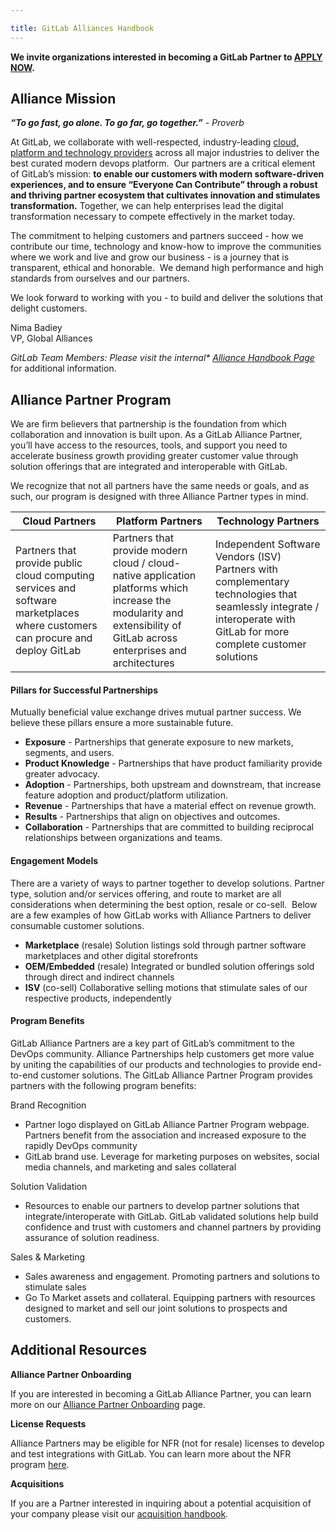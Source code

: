```yaml
---

title: GitLab Alliances Handbook
---
```


**We invite organizations interested in becoming a GitLab Partner to [APPLY NOW](https://partners.gitlab.com/English/register_email.aspx).**


## Alliance Mission

_**“To go fast, go alone. To go far, go together.”** - Proverb_

At GitLab, we collaborate with well-respected, industry-leading [cloud, platform and technology providers](https://about.gitlab.com/partners/technology-partners/) across all major industries to deliver the best curated modern devops platform.  Our partners are a critical element of GitLab’s mission: **to enable our customers with modern software-driven experiences, and to ensure “Everyone Can Contribute” through a robust and thriving partner ecosystem that cultivates innovation and stimulates transformation.** Together, we can help enterprises lead the digital transformation necessary to compete effectively in the market today.


The commitment to helping customers and partners succeed - how we contribute our time, technology and know-how to improve the communities where we work and live and grow our business - is a journey that is transparent, ethical and honorable.  We demand high performance and high standards from ourselves and our partners.


We look forward to working with you - to build and deliver the solutions that delight customers.



Nima Badiey<br>
VP, Global Alliances


<i>GitLab Team Members: Please visit the internal* [Alliance Handbook Page](https://internal.gitlab.com/handbook/alliances/)</i> for additional information.


## Alliance Partner Program


We are firm believers that partnership is the foundation from which collaboration and innovation is built upon. As a GitLab Alliance Partner, you’ll have access to the resources, tools, and support you need to accelerate business growth providing greater customer value through solution offerings that are integrated and interoperable with GitLab.

We recognize that not all partners have the same needs or goals, and as such, our program is designed with three Alliance Partner types in mind.

| **Cloud Partners** | **Platform Partners** | **Technology Partners** |
| -------------- | ----------------- | ------------------- |
| Partners that provide public cloud computing services and software marketplaces where customers can procure and deploy GitLab | Partners that provide modern cloud / cloud-native application platforms which increase the modularity and extensibility of GitLab across enterprises and architectures | Independent Software Vendors (ISV) Partners with complementary technologies that seamlessly integrate / interoperate with GitLab for more complete customer solutions |

#### Pillars for Successful Partnerships

Mutually beneficial value exchange drives mutual partner success. We believe these pillars ensure a more sustainable future.

- **Exposure** - Partnerships that generate exposure to new markets, segments, and users.
- **Product Knowledge** - Partnerships that have product familiarity provide greater advocacy.
- **Adoption** - Partnerships, both upstream and downstream, that increase feature adoption and product/platform utilization.
- **Revenue** - Partnerships that have a material effect on revenue growth.
- **Results** - Partnerships that align on objectives and outcomes.
- **Collaboration** - Partnerships that are committed to building reciprocal relationships between organizations and teams.

#### Engagement Models

There are a variety of ways to partner together to develop solutions. Partner type, solution and/or services offering, and route to market are all considerations when determining the best option, resale or co-sell.  Below are a few examples of how GitLab works with Alliance Partners to deliver consumable customer solutions.

- **Marketplace** (resale)
Solution listings sold through partner software marketplaces and other digital storefronts
- **OEM/Embedded** (resale)
Integrated or bundled solution offerings sold through direct and indirect channels
- **ISV** (co-sell)
Collaborative selling motions that stimulate sales of our respective products, independently

#### Program Benefits

GitLab Alliance Partners are a key part of GitLab’s commitment to the DevOps community. Alliance Partnerships help customers get more value by uniting the capabilities of our products and technologies to provide end-to-end customer solutions. The GitLab Alliance Partner Program provides partners with the following program benefits:

Brand Recognition

- Partner logo displayed on GitLab Alliance Partner Program webpage. Partners benefit from the association and increased exposure to the rapidly DevOps community
- GitLab brand use. Leverage for marketing purposes on websites, social media channels, and marketing and sales collateral

Solution Validation

- Resources to enable our partners to develop partner solutions that integrate/interoperate with GitLab. GitLab validated solutions help build confidence and trust with customers and channel partners by providing assurance of solution readiness.

Sales & Marketing

- Sales awareness and engagement. Promoting partners and solutions to stimulate sales
- Go To Market assets and collateral. Equipping partners with resources designed to market and sell our joint solutions to prospects and customers.

## Additional Resources

**Alliance Partner Onboarding**

If you are interested in becoming a GitLab Alliance Partner, you can learn more on our [Alliance Partner Onboarding](https://about.gitlab.com/partners/technology-partners/integrate/) page.

**License Requests**

Alliance Partners may be eligible for NFR (not for resale) licenses to develop and test integrations with GitLab. You can learn more about the NFR program [here](https://about.gitlab.com/partners/technology-partners/integrate/#nfr-program-and-policy).

**Acquisitions**

If you are a Partner interested in inquiring about a potential acquisition of your company please visit our [acquisition handbook](/handbook/acquisitions/).
